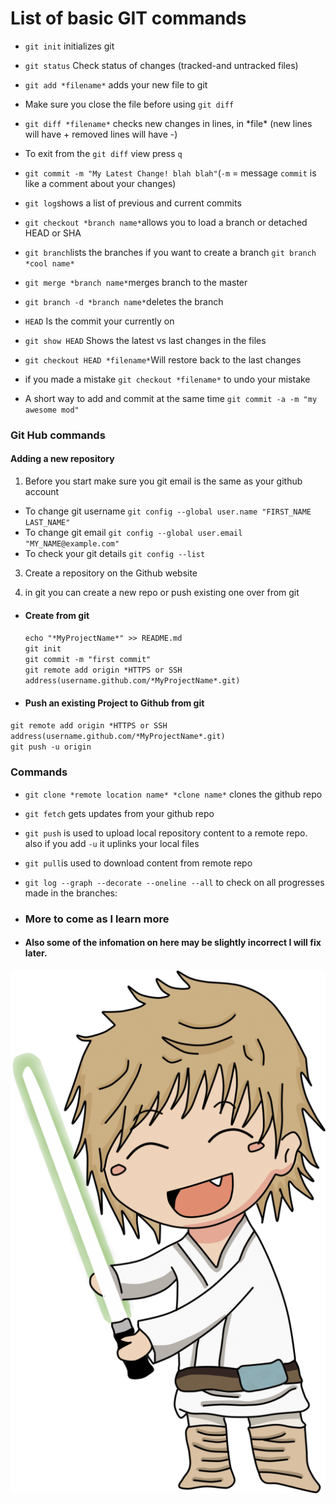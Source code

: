 List of basic GIT commands
==========================

*   `git init` initializes git
  
*   `git status` Check status of changes (tracked-and untracked files)
  
*   `git add *filename*` adds your new file to git
  
*   Make sure you close the file before using `git diff`
  
*   `git diff *filename*` checks new changes in lines, in \*file\* (new lines will have + removed lines will have -)
  
*   To exit from the `git diff` view press `q`
*   `git commit -m "My Latest Change! blah blah"`(`-m` = message `commit` is like a comment about your changes)
*   `git log`shows a list of previous and current commits
  
*   `git checkout *branch name*`allows you to load a branch or detached HEAD or SHA
  
*   `git branch`lists the branches if you want to create a branch `git branch *cool name*`
  
*   `git merge *branch name*`merges branch to the master
  
*   `git branch -d *branch name*`deletes the branch
  
*   `HEAD` Is the commit your currently on
*   `git show HEAD` Shows the latest vs last changes in the files
*   `git checkout HEAD *filename*`Will restore back to the last changes
*   if you made a mistake `git checkout *filename*` to undo your mistake
*   A short way to add and commit at the same time `git commit -a -m "my awesome mod"`

### Git Hub commands

  

#### Adding a new repository

1.  Before you start make sure you git email is the same as your github account

*   To change git username `git config --global user.name "FIRST_NAME LAST_NAME"`
*   To change git email `git config --global user.email "MY_NAME@example.com"`
*   To check your git details `git config --list`
  

3.  Create a repository on the Github website
  
5.  in git you can create a new repo or push existing one over from git

*   #### Create from git
    
      
    `echo "*MyProjectName*" >> README.md`  
    `git init`  
    `git commit -m "first commit"`  
    `git remote add origin *HTTPS or SSH address(username.github.com/*MyProjectName*.git)`
  
*   #### Push an existing Project to Github from git
    
      
    
`git remote add origin *HTTPS or SSH address(username.github.com/*MyProjectName*.git)`  
`git push -u origin`

### Commands

*   `git clone *remote location name* *clone name*` clones the github repo
*   `git fetch` gets updates from your github repo
*   `git push` is used to upload local repository content to a remote repo. also if you add `-u` it uplinks your local files
*   `git pull`is used to download content from remote repo
*   `git log --graph --decorate --oneline --all` to check on all progresses made in the branches: 

*   ### More to come as I learn more
*   #### Also some of the infomation on here may be slightly incorrect I will fix later.


<picture>
  <source media="(prefers-color-scheme: dark)" srcset="https://github.com/web4locals/first_git/raw/main/assets/images/DARKSIDE.png">
  <img alt="Shows the user prefers light mode" src="https://github.com/web4locals/first_git/raw/main/assets/images/LIGHTSIDE.png">
</picture>
